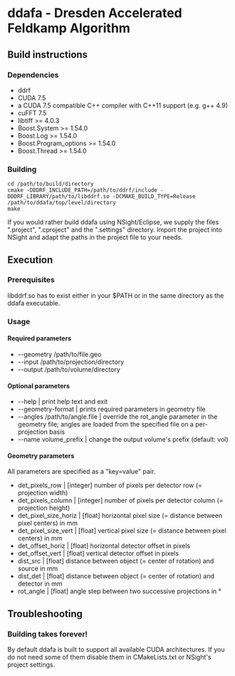 # ddafa - Dresden Accelerated Feldkamp Algorithm

## Build instructions

### Dependencies

* ddrf
* CUDA 7.5
* a CUDA 7.5 compatible C++ compiler with C++11 support (e.g. g++ 4.9)
* cuFFT 7.5
* libtiff >= 4.0.3
* Boost.System >= 1.54.0
* Boost.Log >= 1.54.0
* Boost.Program_options >= 1.54.0
* Boost.Thread >= 1.54.0

### Building

```
cd /path/to/build/directory
cmake -DDDRF_INCLUDE_PATH=/path/to/ddrf/include -DDDRF_LIBRARY/path/to/libddrf.so -DCMAKE_BUILD_TYPE=Release /path/to/ddafa/top/level/directory
make
```

If you would rather build ddafa using NSight/Eclipse, we supply the files ".project", ".cproject" and the ".settings" directory. Import the
project into NSight and adapt the paths in the project file to your needs.

## Execution

### Prerequisites

libddrf.so has to exist either in your $PATH or in the same directory as the ddafa executable.

### Usage

#### Required parameters

* --geometry /path/to/file.geo
* --input /path/to/projection/directory
* --output /path/to/volume/directory

#### Optional parameters

* --help                        |            print help text and exit
* --geometry-format             |            prints required parameters in geometry file
* --angles  /path/to/angle.file |            override the rot_angle parameter in the geometry file; angles are loaded from the specified file on a per-projection basis
* --name volume_prefix          |            change the output volume's prefix (default: vol)

#### Geometry parameters

All parameters are specified as a "key=value" pair.

* det_pixels_row | [integer] number of pixels per detector row (= projection width)
* det_pixels_column | [integer] number of pixels per detector column (= projection height)
* det_pixel_size_horiz | [float] horizontal pixel size (= distance between pixel centers) in mm
* det_pixel_size_vert | [float] vertical pixel size (= distance between pixel centers) in mm
* det_offset_horiz | [float] horizontal detector offset in pixels
* det_offset_vert | [float] vertical detector offset in pixels
* dist_src | [float] distance between object (= center of rotation) and source in mm
* dist_det | [float] distance between object (= center of rotation) and detector in mm
* rot_angle | [float] angle step between two successive projections in °

## Troubleshooting

### Building takes forever!

By default ddafa is built to support all available CUDA architectures. If you do not need some of them disable them in CMakeLists.txt or NSight's project settings. 
